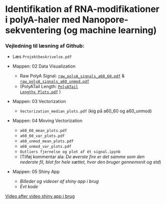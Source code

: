 # Identifikation af RNA-modifikationer i polyA-haler med Nanopore-sekventering (og machine learning)

### Vejledning til læsning af Github:
- Læs `Projektbeskrivelse.pdf` 

-  Mappen: 02 Data Visualization
    - Raw PolyA Signal: <a href="https://github.com/Najaandrup/Dataprojekt/blob/main/02%20Data%20Visualization/Raw%20PolyA%20Signal/raw_polyA_signals_a60_60.pdf"><code>raw_polyA_signals_a60_60.pdf</code></a> & <a href="https://github.com/Najaandrup/Dataprojekt/blob/main/02%20Data%20Visualization/Raw%20PolyA%20Signal/raw_polyA_signals_a60_unmod.pdf"><code>raw_polyA_signals_a60_unmod.pdf</code></a>
    - (PolyATail Length: <a href="https://github.com/Najaandrup/Dataprojekt/blob/main/02%20Data%20Visualization/PolyATail%20Length/PolyATail%20Lengths%20Plots.pdf"><code>PolyATail Lengths Plots.pdf</code></a> )
 
- Mappen: 03 Vectorization
    - `Vectorization_median_plots.pdf` (kig på a60_60 og a60_unmod)
 
- Mappen: 04 Moving Vectorization
    - `a60_60_mean_plots.pdf`
    - `a60_60_var_plots.pdf`
    - `a60_unmod_mean_plots.pdf`
    - `a60_unmod_var_plots.pdf`
    - `Outliers fjernelse og plot af ét signal.ipynb`
    - (Tilføj kommentar ala: *De øverste fire er det samme som den nederste fil, blot for hele sættet, hvor den bruger gennemsnit og std*)
 
- Mappen: 05 Shiny App
    - *Billeder og videoer af shiny app i brug*
    - *Evt kode*



[Video after video shiny app i brug](https://juliemalm.github.io/Video-dataprojekt/)


